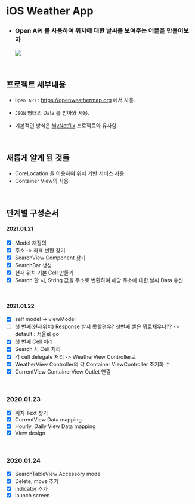 # iOS Weather App
- ### Open API 를 사용하여 위치에 대한 날씨를 보여주는 어플을 만들어보자
    ![](https://images.velog.io/images/sangwoo24/post/f01d3a8a-299e-4a2d-84f5-340f40cf1894/ezgif.com-video-to-gif.gif)

<br>

## 프로젝트 세부내용
- `Open API` : https://openweathermap.org 에서 사용.

- `JSON` 형태의 Data 를 받아와 사용.
- 기본적인 방식은 [MyNetflix](https://github.com/sangwoo24/ios-Develop/tree/master/iOS%20Project/MyNetflix) 프로젝트와 유사함.

<br>

## 새롭게 알게 된 것들
- CoreLocation 을 이용하여 위치 기반 서비스 사용
- Container View의 사용

<br>

## 단계별 구성순서

#### 2021.01.21
- [x] Model 재정의
- [x] 주소 -> 좌표 변환 찾기.
- [x] SearchView Component 찾기
- [x] SearchBar 생성
- [x] 현재 위치 기본 Cell 만들기
- [x] Search 할 시, String 값을 주소로 변환하여 해당 주소에 대한 날씨 Data 수신

<br>

#### 2021.01.22
- [x] self model -> viewModel
- [ ] 첫 번째(현재위치) Response 받지 못할경우? 첫번째 셀은 뭐로채우나?? -> default : 서울로 go
- [x] 첫 번째 Cell 처리
- [x] Search 시 Cell 처리
- [x] 각 cell delegate 처리 -> WeatherView Controller로
- [x] WeatherView Controller의 각 Container ViewController 초기화 수
- [x] CurrentView ContainerView Outlet 연결

<br>

### 2020.01.23
- [x] 위치 Text 찾기
- [x] CurrentView Data mapping
- [x] Hourly, Daily View Data mapping
- [x] View design

<br>

### 2020.01.24
- [x] SearchTableView Accessory mode
- [x] Delete, move 추가
- [x] indicator 추가
- [x] launch screen

<br>

